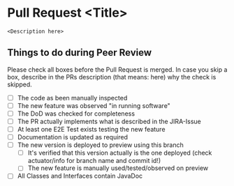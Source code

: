 # Pull Request \<Title>
`<Description here>`
## Things to do during Peer Review
Please check all boxes before the Pull Request is merged. In case you skip a box, describe in the PRs description (that means: here) why the check is skipped.
- [ ] The code as been manually inspected
- [ ] The new feature was observed "in running software"
- [ ] The DoD was checked for completeness
- [ ] The PR actually implements what is described in the JIRA-Issue
- [ ] At least one E2E Test exists testing the new feature
- [ ] Documentation is updated as required
- [ ] The new version is deployed to preview using this branch
  - [ ] It's verified that this version actually is the one deployed (check actuator/info for branch name and commit id!)
  - [ ] The new feature is manually used/tested/observed on preview
- [ ] All Classes and Interfaces contain JavaDoc
